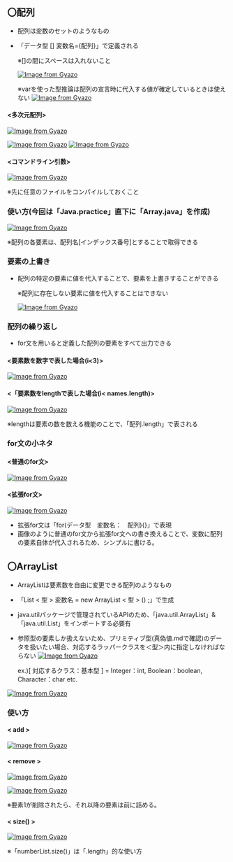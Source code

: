 ## 〇配列
- 配列は変数のセットのようなもの
- 「データ型 [] 変数名={配列}」で定義される

  ※[]の間にスペースは入れないこと
  
  [![Image from Gyazo](https://i.gyazo.com/5222427759c33390fd0a7686c20ab3d3.png)](https://gyazo.com/5222427759c33390fd0a7686c20ab3d3)

  ※varを使った型推論は配列の宣言時に代入する値が確定しているときは使えない
[![Image from Gyazo](https://i.gyazo.com/6cc3071a9e363bd01466e1377c6ba0e5.png)](https://gyazo.com/6cc3071a9e363bd01466e1377c6ba0e5)

#### <多次元配列>
[![Image from Gyazo](https://i.gyazo.com/017be2de216b59b82a1a580fef43601a.png)](https://gyazo.com/017be2de216b59b82a1a580fef43601a)

[![Image from Gyazo](https://i.gyazo.com/3dbf34118d53437a3b1dd44fded33c9b.png)](https://gyazo.com/3dbf34118d53437a3b1dd44fded33c9b)
[![Image from Gyazo](https://i.gyazo.com/453d824c845372b8ef3c2ef527487e4a.png)](https://gyazo.com/453d824c845372b8ef3c2ef527487e4a)

#### <コマンドライン引数>
[![Image from Gyazo](https://i.gyazo.com/61aeed9526e6990745338cd4bbbd5386.png)](https://gyazo.com/61aeed9526e6990745338cd4bbbd5386)

※先に任意のファイルをコンパイルしておくこと

### 使い方(今回は「Java.practice」直下に「Array.java」を作成)
[![Image from Gyazo](https://i.gyazo.com/4b63c8cbf9b2710d0bfc41fb1679c8ad.png)](https://gyazo.com/4b63c8cbf9b2710d0bfc41fb1679c8ad)

※配列の各要素は、配列名[インデックス番号]とすることで取得できる

### 要素の上書き
- 配列の特定の要素に値を代入することで、要素を上書きすることができる

  ※配列に存在しない要素に値を代入することはできない

  [![Image from Gyazo](https://i.gyazo.com/551842b8de649dff7b6a40e16b4011b8.png)](https://gyazo.com/551842b8de649dff7b6a40e16b4011b8)

### 配列の繰り返し
- for文を用いると定義した配列の要素をすべて出力できる

#### <要素数を数字で表した場合(i<3)>

 [![Image from Gyazo](https://i.gyazo.com/f81efd8b4dd305f71f82ccc2396dcdca.png)](https://gyazo.com/f81efd8b4dd305f71f82ccc2396dcdca)

#### <「要素数をlengthで表した場合(i< names.length)>

 [![Image from Gyazo](https://i.gyazo.com/6b45bfe8f0eec8c5900d5666297479e4.png)](https://gyazo.com/6b45bfe8f0eec8c5900d5666297479e4)

  ※lengthは要素の数を数える機能のことで、「配列.length」で表される

### for文の小ネタ
#### <普通のfor文>

[![Image from Gyazo](https://i.gyazo.com/2315afd34e7d732aa117635ffc775e53.png)](https://gyazo.com/2315afd34e7d732aa117635ffc775e53)

#### <拡張for文>

[![Image from Gyazo](https://i.gyazo.com/d759a67377f8efe8a46b16f03c19b53f.png)](https://gyazo.com/d759a67377f8efe8a46b16f03c19b53f)

- 拡張for文は「for(データ型　変数名：　配列){}」で表現
- 画像のように普通のfor文から拡張for文への書き換えることで、変数に配列の要素自体が代入されるため、シンプルに書ける。

## 〇ArrayList
- ArrayListは要素数を自由に変更できる配列のようなもの
- 「List < 型 > 変数名 = new ArrayList < 型 > () ;」で生成
- java.utilパッケージで管理されているAPIのため、「java.util.ArrayList」&「java.util.List」をインポートする必要有
- 参照型の要素しか扱えないため、プリミティブ型(真偽値.mdで確認)のデータを扱いたい場合、対応するラッパークラスを＜型＞内に指定しなければならない
[![Image from Gyazo](https://i.gyazo.com/661f016b1226c89becc2e5e0af82a984.png)](https://gyazo.com/661f016b1226c89becc2e5e0af82a984)

  ex.)[ 対応するクラス：基本型 ] = Integer：int, Boolean：boolean, Character：char etc.
  
[![Image from Gyazo](https://i.gyazo.com/e86771c5196232dcec3e786923b9fa65.png)](https://gyazo.com/e86771c5196232dcec3e786923b9fa65)

### 使い方
#### < add >

[![Image from Gyazo](https://i.gyazo.com/c8104c14e21d8100dec1a23e7d921566.png)](https://gyazo.com/c8104c14e21d8100dec1a23e7d921566)

#### < remove >

[![Image from Gyazo](https://i.gyazo.com/2cc78620da9bfd8fa3ba634884e6a9bc.png)](https://gyazo.com/2cc78620da9bfd8fa3ba634884e6a9bc)

[![Image from Gyazo](https://i.gyazo.com/08de04c7d57a5d396b9025a413e080e3.png)](https://gyazo.com/08de04c7d57a5d396b9025a413e080e3)

※要素1が削除されたら、それ以降の要素は前に詰める。

#### < size() >

[![Image from Gyazo](https://i.gyazo.com/efaa1b2420c566783c00997d528036c5.png)](https://gyazo.com/efaa1b2420c566783c00997d528036c5)

※「numberList.size()」は「.length」的な使い方
